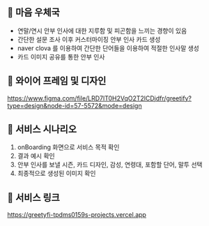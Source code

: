 ## 💌 마음 우체국
* 연말/연시 안부 인사에 대한 지루함 및 피곤함을 느끼는 경향이 있음
* 간단한 설문 조사 이후 커스터마이징 안부 인사 카드 생성
* naver clova 를 이용하여 간단한 단어들을 이용하여 적절한 인사말 생성
* 카드 이미지 공유를 통한 안부 인사

## 💌 와이어 프레임 및 디자인
https://www.figma.com/file/LRD7lT0H2VqO2T2lCDjdfr/greetify?type=design&node-id=57-5572&mode=design

## 💌 서비스 시나리오
1. onBoarding 화면으로 서비스 목적 확인
2. 결과 예시 확인
3. 안부 인사를 보낼 시즌, 카드 디자인, 감성, 연령대, 포함할 단어, 말투 선택
4. 최종적으로 생성된 이미지 확인

## 💌 서비스 링크
https://greetyfi-tpdms0159s-projects.vercel.app

   
